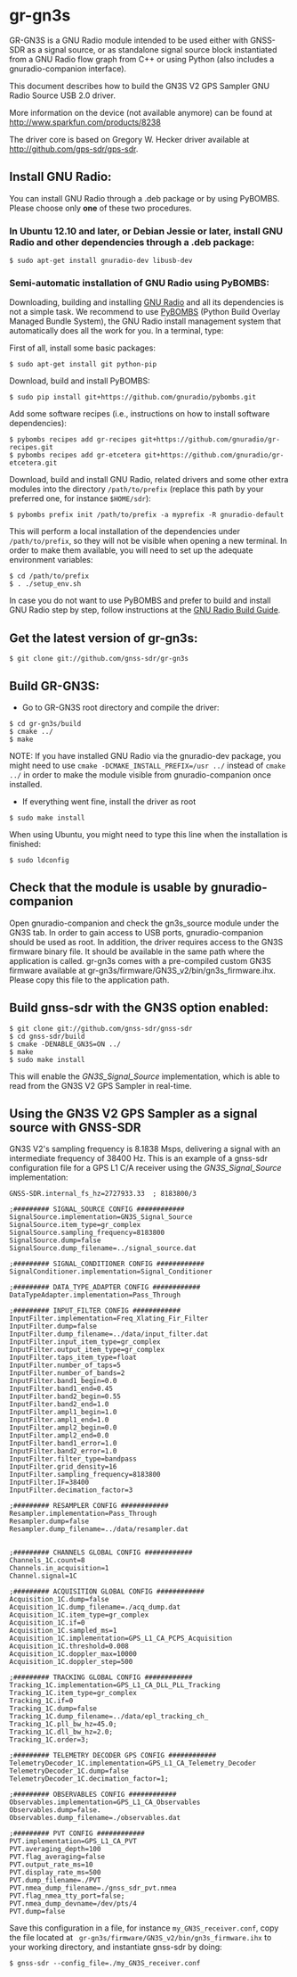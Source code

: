 # gr-gn3s

GR-GN3S is a GNU Radio module intended to be used either with GNSS-SDR as a signal source, or as standalone signal source block instantiated from a GNU Radio flow graph from C++ or using Python (also includes a gnuradio-companion interface).

This document describes how to build the GN3S V2 GPS Sampler GNU Radio Source USB 2.0 driver. 

More information on the device (not available anymore) can be found at http://www.sparkfun.com/products/8238

The driver core is based on Gregory W. Hecker driver available at http://github.com/gps-sdr/gps-sdr.


## Install GNU Radio:

You can install GNU Radio through a .deb package or by using PyBOMBS. Please choose only **one** of these two procedures.

### In Ubuntu 12.10 and later, or Debian Jessie or later, install GNU Radio and other dependencies through a .deb package:

~~~~~~ 
$ sudo apt-get install gnuradio-dev libusb-dev
~~~~~~


### Semi-automatic installation of GNU Radio using PyBOMBS:

Downloading, building and installing [GNU Radio](http://gnuradio.org "GNU Radio's Homepage") and all its dependencies is not a simple task. We recommend to use [PyBOMBS](http://gnuradio.org/redmine/projects/pybombs/wiki "Python Build Overlay Managed Bundle System wiki") (Python Build Overlay Managed Bundle System), the GNU Radio install management system that automatically does all the work for you. In a terminal, type:

First of all, install some basic packages:

~~~~~~ 
$ sudo apt-get install git python-pip
~~~~~~ 

Download, build and install PyBOMBS:

~~~~~~ 
$ sudo pip install git+https://github.com/gnuradio/pybombs.git
~~~~~~ 

Add some software recipes (i.e., instructions on how to install software dependencies):

~~~~~~ 
$ pybombs recipes add gr-recipes git+https://github.com/gnuradio/gr-recipes.git
$ pybombs recipes add gr-etcetera git+https://github.com/gnuradio/gr-etcetera.git
~~~~~~ 

Download, build and install GNU Radio, related drivers and some other extra modules into the directory ```/path/to/prefix``` (replace this path by your preferred one, for instance ```$HOME/sdr```):

~~~~~~ 
$ pybombs prefix init /path/to/prefix -a myprefix -R gnuradio-default
~~~~~~ 

This will perform a local installation of the dependencies under ```/path/to/prefix```, so they will not be visible when opening a new terminal. In order to make them available, you will need to set up the adequate environment variables:

~~~~~~ 
$ cd /path/to/prefix
$ . ./setup_env.sh
~~~~~~ 

In case you do not want to use PyBOMBS and prefer to build and install GNU Radio step by step, follow instructions at the [GNU Radio Build Guide](http://gnuradio.org/redmine/projects/gnuradio/wiki/BuildGuide).


## Get the latest version of gr-gn3s:

~~~~~~
$ git clone git://github.com/gnss-sdr/gr-gn3s
~~~~~~

## Build GR-GN3S:

- Go to GR-GN3S root directory and compile the driver:

~~~~~~
$ cd gr-gn3s/build
$ cmake ../
$ make
~~~~~~

NOTE: If you have installed GNU Radio via the gnuradio-dev package, you might need to use ```cmake -DCMAKE_INSTALL_PREFIX=/usr ../``` instead of ```cmake ../``` in order to make the module visible from gnuradio-companion once installed.


- If everything went fine, install the driver as root

~~~~~~
$ sudo make install
~~~~~~

When using Ubuntu, you might need to type this line when the installation is finished:

~~~~~~
$ sudo ldconfig
~~~~~~

## Check that the module is usable by gnuradio-companion
 
Open gnuradio-companion and check the gn3s_source module under the GN3S tab. In order to gain access to USB ports, gnuradio-companion should be used as root. In addition, the driver requires access to the GN3S firmware binary file. It should be available in the same path where the application is called. gr-gn3s comes with a pre-compiled custom GN3S firmware available at gr-gn3s/firmware/GN3S_v2/bin/gn3s_firmware.ihx. Please copy this file to the application path.

## Build gnss-sdr with the GN3S option enabled:

~~~~~~
$ git clone git://github.com/gnss-sdr/gnss-sdr
$ cd gnss-sdr/build
$ cmake -DENABLE_GN3S=ON ../
$ make
$ sudo make install
~~~~~~

This will enable the *GN3S_Signal_Source* implementation, which is able to read from the GN3S V2 GPS Sampler in real-time. 


## Using the GN3S V2 GPS Sampler as a signal source with GNSS-SDR

GN3S V2's sampling frequency is 8.1838 Msps, delivering a signal with an intermediate frequency of 38400 Hz. This is an example of a gnss-sdr configuration file for a GPS L1 C/A receiver using the *GN3S_Signal_Source* implementation:

~~~~~~
GNSS-SDR.internal_fs_hz=2727933.33  ; 8183800/3 

;######### SIGNAL_SOURCE CONFIG ############
SignalSource.implementation=GN3S_Signal_Source
SignalSource.item_type=gr_complex
SignalSource.sampling_frequency=8183800
SignalSource.dump=false
SignalSource.dump_filename=../signal_source.dat

;######### SIGNAL_CONDITIONER CONFIG ############
SignalConditioner.implementation=Signal_Conditioner

;######### DATA_TYPE_ADAPTER CONFIG ############
DataTypeAdapter.implementation=Pass_Through

;######### INPUT_FILTER CONFIG ############
InputFilter.implementation=Freq_Xlating_Fir_Filter
InputFilter.dump=false
InputFilter.dump_filename=../data/input_filter.dat
InputFilter.input_item_type=gr_complex
InputFilter.output_item_type=gr_complex
InputFilter.taps_item_type=float
InputFilter.number_of_taps=5
InputFilter.number_of_bands=2
InputFilter.band1_begin=0.0
InputFilter.band1_end=0.45
InputFilter.band2_begin=0.55
InputFilter.band2_end=1.0
InputFilter.ampl1_begin=1.0
InputFilter.ampl1_end=1.0
InputFilter.ampl2_begin=0.0
InputFilter.ampl2_end=0.0
InputFilter.band1_error=1.0
InputFilter.band2_error=1.0
InputFilter.filter_type=bandpass
InputFilter.grid_density=16
InputFilter.sampling_frequency=8183800
InputFilter.IF=38400
InputFilter.decimation_factor=3

;######### RESAMPLER CONFIG ############
Resampler.implementation=Pass_Through
Resampler.dump=false
Resampler.dump_filename=../data/resampler.dat


;######### CHANNELS GLOBAL CONFIG ############
Channels_1C.count=8
Channels.in_acquisition=1
Channel.signal=1C

;######### ACQUISITION GLOBAL CONFIG ############
Acquisition_1C.dump=false
Acquisition_1C.dump_filename=./acq_dump.dat
Acquisition_1C.item_type=gr_complex
Acquisition_1C.if=0
Acquisition_1C.sampled_ms=1
Acquisition_1C.implementation=GPS_L1_CA_PCPS_Acquisition
Acquisition_1C.threshold=0.008
Acquisition_1C.doppler_max=10000
Acquisition_1C.doppler_step=500

;######### TRACKING GLOBAL CONFIG ############
Tracking_1C.implementation=GPS_L1_CA_DLL_PLL_Tracking
Tracking_1C.item_type=gr_complex
Tracking_1C.if=0 
Tracking_1C.dump=false
Tracking_1C.dump_filename=../data/epl_tracking_ch_
Tracking_1C.pll_bw_hz=45.0;
Tracking_1C.dll_bw_hz=2.0;
Tracking_1C.order=3;

;######### TELEMETRY DECODER GPS CONFIG ############
TelemetryDecoder_1C.implementation=GPS_L1_CA_Telemetry_Decoder
TelemetryDecoder_1C.dump=false
TelemetryDecoder_1C.decimation_factor=1;

;######### OBSERVABLES CONFIG ############
Observables.implementation=GPS_L1_CA_Observables
Observables.dump=false.
Observables.dump_filename=./observables.dat

;######### PVT CONFIG ############
PVT.implementation=GPS_L1_CA_PVT
PVT.averaging_depth=100
PVT.flag_averaging=false
PVT.output_rate_ms=10
PVT.display_rate_ms=500
PVT.dump_filename=./PVT
PVT.nmea_dump_filename=./gnss_sdr_pvt.nmea
PVT.flag_nmea_tty_port=false;
PVT.nmea_dump_devname=/dev/pts/4
PVT.dump=false
~~~~~~

Save this configuration in a file, for instance ```my_GN3S_receiver.conf```,  copy the file located at ``` gr-gn3s/firmware/GN3S_v2/bin/gn3s_firmware.ihx``` to your working directory, and instantiate gnss-sdr by doing:

~~~~~~
$ gnss-sdr --config_file=./my_GN3S_receiver.conf
~~~~~~





